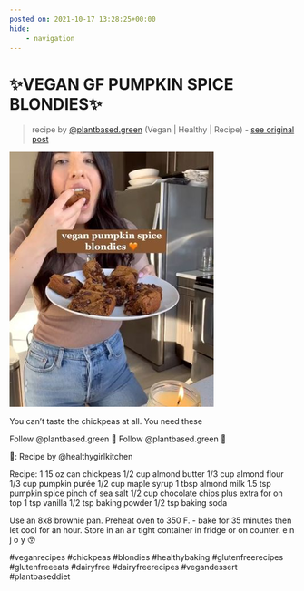 ```yaml
---
posted on: 2021-10-17 13:28:25+00:00
hide:
    - navigation
---
```


# ✨VEGAN GF PUMPKIN SPICE BLONDIES✨  

> recipe by [@plantbased.green](https://www.instagram.com/plantbased.green/) 
(Vegan | Healthy | Recipe) - [see original post](https://instagram.com/p/CVIaQ0wqg7Q)

![](../img/plantbased.green_17-10-2021_1310.png)


You can’t taste the chickpeas at all. You need these

Follow @plantbased.green 🙌
Follow @plantbased.green 🙌

📸: Recipe by @healthygirlkitchen

Recipe: 
1 15 oz can chickpeas
1/2 cup almond butter
1/3 cup almond flour
1/3 cup pumpkin purée
1/2 cup maple syrup 
1 tbsp almond milk 
1.5 tsp pumpkin spice
pinch of sea salt 
1/2 cup chocolate chips plus extra for on top 
1 tsp vanilla
1/2 tsp baking powder
1/2 tsp baking soda 

Use an 8x8 brownie pan. Preheat oven to 350 F. - bake for 35 minutes then let cool for an hour. Store in an air tight container in fridge or on counter. 
e n j o y 😚

\#veganrecipes \#chickpeas \#blondies \#healthybaking \#glutenfreerecipes \#glutenfreeeats \#dairyfree \#dairyfreerecipes \#vegandessert \#plantbaseddiet 